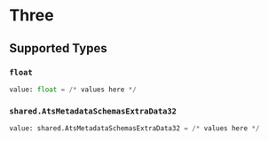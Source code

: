 # Three


## Supported Types

### `float`

```python
value: float = /* values here */
```

### `shared.AtsMetadataSchemasExtraData32`

```python
value: shared.AtsMetadataSchemasExtraData32 = /* values here */
```

